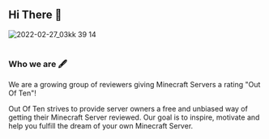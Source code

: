 ## Hi There 👋
![2022-02-27_03kk 39 14](https://user-images.githubusercontent.com/96501232/204110533-80b6d6ed-628d-40bb-be49-e1ca125afbce.png)
# 

### Who we are 🖋️
We are a growing group of reviewers giving Minecraft Servers a rating "Out Of Ten"!

Out Of Ten strives to provide server owners a free and unbiased way of getting their Minecraft Server reviewed. Our goal is to inspire, motivate and help you fulfill the dream of your own Minecraft Server.
